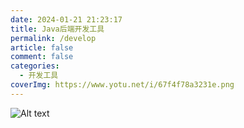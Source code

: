 ```yaml
---
date: 2024-01-21 21:23:17
title: Java后端开发工具
permalink: /develop
article: false
comment: false
categories:
  - 开发工具
coverImg: https://www.yotu.net/i/67f4f78a3231e.png
---
```

![Alt text](/picture/封面/开发工具.jpg)




